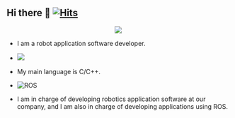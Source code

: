 ## Hi there 👋 [![Hits](https://hits.seeyoufarm.com/api/count/incr/badge.svg?url=https%3A%2F%2Fgithub.com%2Fwookbin%2Fhit-counter&count_bg=%2379C83D&title_bg=%23555555&icon=&icon_color=%23E7E7E7&title=hits&edge_flat=false)](https://hits.seeyoufarm.com)

<div align= "center">
    <img src="https://capsule-render.vercel.app/api?type=waving&color=gradient&height=180&text=Wookbin%20Jin&animation=&fontColor=000000&fontSize=70" />
</div>


- I am a robot application software developer. 

- <img src="https://img.shields.io/badge/c++-%2300599C.svg?style=for-the-badge&logo=c%2B%2B&logoColor=white"/>
* My main language is C/C++. 

- ![ROS](https://img.shields.io/badge/ROS-ROS2-gray?logo=ros&logoColor=white)
* I am in charge of developing robotics application software at our company, and I am also in charge of developing applications using ROS.
